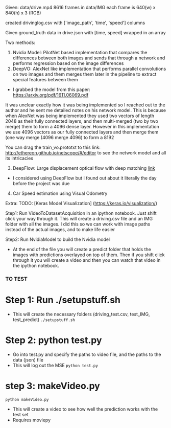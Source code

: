 Given: data/drive.mp4
8616 frames in data/IMG
each frame is 640(w) x 840(h) x 3 (RGB)

created drivinglog.csv with ['image_path', 'time', 'speed'] columns

Given ground_truth data in drive.json with [time, speed] wrapped in an array

Two methods:
1) Nvidia Model: PilotNet based implementation that compares the differences between both images and sends that through a network and performs regression based on the image differences
2) DeepVO: AlexNet like implementation that performs parallel convolutions on two images and them merges them later in the pipeline to extract special features between them

* I grabbed the model from this paper: https://arxiv.org/pdf/1611.06069.pdf

It was unclear exactly how it was being implemented so I reached out to the author and he sent me detailed notes on his network model. This is because when AlexNet was being implemented they used two vectors of length 2048 as their fully connected layers, and then multi-merged (two by two merge) them to form a 4096 dense layer. However in this implementation we use 4096 vectors as our fully connected layers and then merge them (one way merge (4096 merge 4096) to form a 8192

You can drag the train_vo.prototxt to this link: http://ethereon.github.io/netscope/#/editor
to see the network model and all its intricacies

3) DeepFlow: Large displacement optical flow with deep matching [link](http://www.cv-foundation.org/openaccess/content_iccv_2013/papers/Weinzaepfel_DeepFlow_Large_Displacement_2013_ICCV_paper.pdf)
* I considered using DeepFlow but I found out about it literally the day before the project was due

4) Car Speed estimation using Visual Odometry

Extra:
TODO: [Keras Model Visualization] (https://keras.io/visualization/)

Step1: Run VideoToDatasetAcquisition in an ipython notebook. Just shift click your way through it. This will create a driving.csv file and an IMG folder with all the images. I did this so we can work with image paths instead of the actual images, and to make life easier

Step2: Run NvidiaModel to build the Nvidia model
* At the end of the file you will create a predict folder that holds the images with predictions overlayed on top of them. Then if you shift click through it you will create a video and then you can watch that video in the ipython notebook.



### TO TEST
# Step 1: Run ./setupstuff.sh 
* This will create the necessary folders (driving_test.csv, test_IMG, test_predict)
`./setupstuff.sh`

# Step 2: python test.py
* Go into test.py and specify the paths to video file, and the paths to the data (json) file
* This will log out the MSE
`python test.py`

# step 3: makeVideo.py
`python makeVideo.py`
* This will create a video to see how well the prediction works with the test set
* Requires moviepy